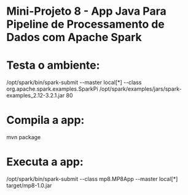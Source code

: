 # Mini-Projeto 8 - App Java Para Pipeline de Processamento de Dados com Apache Spark


# Testa o ambiente:

/opt/spark/bin/spark-submit --master local[*] --class org.apache.spark.examples.SparkPi /opt/spark/examples/jars/spark-examples_2.12-3.2.1.jar 80


# Compila a app:

mvn package


# Executa a app:

/opt/spark/bin/spark-submit --class mp8.MP8App --master local[*] target/mp8-1.0.jar
